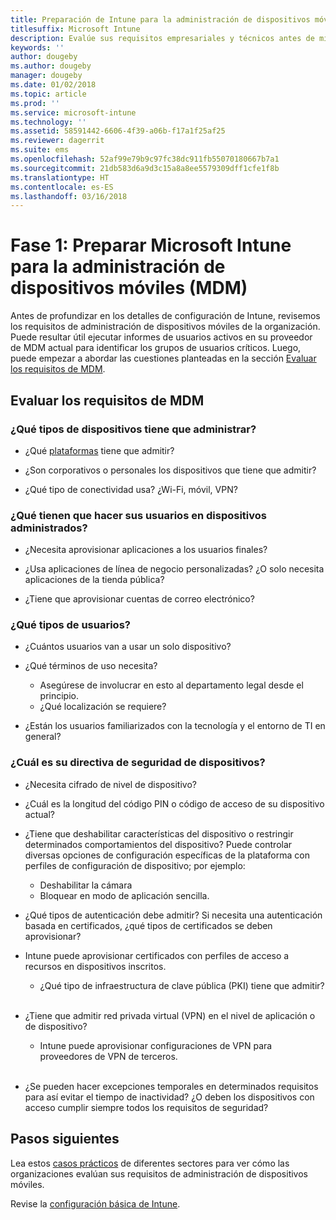 ```yaml
---
title: Preparación de Intune para la administración de dispositivos móviles
titlesuffix: Microsoft Intune
description: Evalúe sus requisitos empresariales y técnicos antes de migrar a Microsoft Intune.
keywords: ''
author: dougeby
ms.author: dougeby
manager: dougeby
ms.date: 01/02/2018
ms.topic: article
ms.prod: ''
ms.service: microsoft-intune
ms.technology: ''
ms.assetid: 58591442-6606-4f39-a06b-f17a1f25af25
ms.reviewer: dagerrit
ms.suite: ems
ms.openlocfilehash: 52af99e79b9c97fc38dc911fb55070180667b7a1
ms.sourcegitcommit: 21db583d6a9d3c15a8a8ee5579309dff1cfe1f8b
ms.translationtype: HT
ms.contentlocale: es-ES
ms.lasthandoff: 03/16/2018
---
```

# <a name="phase-1-prepare-microsoft-intune-for-mobile-device-management-mdm"></a>Fase 1: Preparar Microsoft Intune para la administración de dispositivos móviles (MDM)

Antes de profundizar en los detalles de configuración de Intune, revisemos los requisitos de administración de dispositivos móviles de la organización. Puede resultar útil ejecutar informes de usuarios activos en su proveedor de MDM actual para identificar los grupos de usuarios críticos. Luego, puede empezar a abordar las cuestiones planteadas en la sección [Evaluar los requisitos de MDM](migration-guide-prepare.md#assess-mdm-requirements).

## <a name="assess-mdm-requirements"></a>Evaluar los requisitos de MDM

### <a name="what-kinds-of-devices-do-you-need-to-manage"></a>¿Qué tipos de dispositivos tiene que administrar?

-   ¿Qué [plataformas](supported-devices-browsers.md) tiene que admitir?

-   ¿Son corporativos o personales los dispositivos que tiene que admitir?

-   ¿Qué tipo de conectividad usa? ¿Wi-Fi, móvil, VPN?

### <a name="what-do-your-users-need-to-do-on-managed-devices"></a>¿Qué tienen que hacer sus usuarios en dispositivos administrados?

-   ¿Necesita aprovisionar aplicaciones a los usuarios finales?

-   ¿Usa aplicaciones de línea de negocio personalizadas? ¿O solo necesita aplicaciones de la tienda pública?

-   ¿Tiene que aprovisionar cuentas de correo electrónico?

### <a name="what-kinds-of-users"></a>¿Qué tipos de usuarios?

-   ¿Cuántos usuarios van a usar un solo dispositivo?

-   ¿Qué términos de uso necesita?

    -   Asegúrese de involucrar en esto al departamento legal desde el principio.
    -   ¿Qué localización se requiere?

-   ¿Están los usuarios familiarizados con la tecnología y el entorno de TI en general?

### <a name="what-is-your-device-security-policy"></a>¿Cuál es su directiva de seguridad de dispositivos?

-   ¿Necesita cifrado de nivel de dispositivo?

-   ¿Cuál es la longitud del código PIN o código de acceso de su dispositivo actual?

-   ¿Tiene que deshabilitar características del dispositivo o restringir determinados comportamientos del dispositivo? Puede controlar diversas opciones de configuración específicas de la plataforma con perfiles de configuración de dispositivo; por ejemplo:
      - Deshabilitar la cámara
      - Bloquear en modo de aplicación sencilla.<br/>

-   ¿Qué tipos de autenticación debe admitir? Si necesita una autenticación basada en certificados, ¿qué tipos de certificados se deben aprovisionar?
  - Intune puede aprovisionar certificados con perfiles de acceso a recursos en dispositivos inscritos.
    -   ¿Qué tipo de infraestructura de clave pública (PKI) tiene que admitir?
<br></br>
-   ¿Tiene que admitir red privada virtual (VPN) en el nivel de aplicación o de dispositivo?

    -   Intune puede aprovisionar configuraciones de VPN para proveedores de VPN de terceros.
<br/><br/>
-   ¿Se pueden hacer excepciones temporales en determinados requisitos para así evitar el tiempo de inactividad? ¿O deben los dispositivos con acceso cumplir siempre todos los requisitos de seguridad?

## <a name="next-steps"></a>Pasos siguientes
Lea estos [casos prácticos](https://customers.microsoft.com/story/mwh-global-now-part-of-stantec-secures-mobile-devices-with-intune) de diferentes sectores para ver cómo las organizaciones evalúan sus requisitos de administración de dispositivos móviles.

Revise la [configuración básica de Intune](migration-guide-setup.md).
